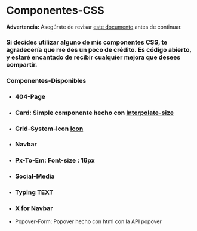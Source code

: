 

# Componentes-CSS

**Advertencia:** Asegúrate de revisar [este documento](https://static.wikia.nocookie.net/featteca/images/e/ef/Goku_Base_Manga.png/revision/latest/scale-to-width-down/1200?cb=20230505203723&path-prefix=es) antes de continuar.




### Si decides utilizar alguno de mis componentes CSS, te agradecería que me des un poco de crédito. Es código abierto, y estaré encantado de recibir cualquier mejora que desees compartir.

### Componentes-Disponibles

- ### 404-Page
- ### Card: Simple componente hecho con [Interpolate-size](https://developer.mozilla.org/en-US/docs/Web/CSS/interpolate-size)
- ### Grid-System-Icon [Icon](https://svgl.app/) 
- ### Navbar
- ### Px-To-Em: Font-size : 16px
- ### Social-Media
- ### Typing TEXT
- ### X for Navbar
-  Popover-Form: Popover hecho con html con la API popover